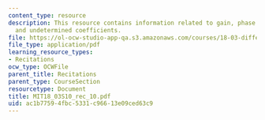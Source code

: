 ```yaml
---
content_type: resource
description: This resource contains information related to gain, phase lag, resonance
  and undetermined coefficients.
file: https://ol-ocw-studio-app-qa.s3.amazonaws.com/courses/18-03-differential-equations-spring-2010/ac1b77594fbc5331c96613e09ced63c9_MIT18_03S10_rec_10.pdf
file_type: application/pdf
learning_resource_types:
- Recitations
ocw_type: OCWFile
parent_title: Recitations
parent_type: CourseSection
resourcetype: Document
title: MIT18_03S10_rec_10.pdf
uid: ac1b7759-4fbc-5331-c966-13e09ced63c9
---
```

